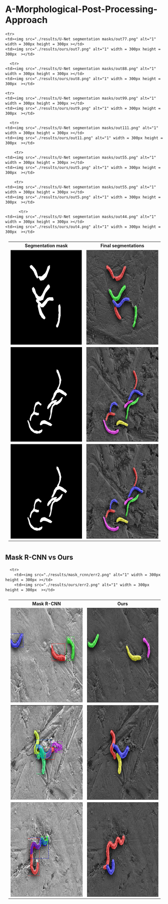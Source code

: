# A-Morphological-Post-Processing-Approach


<table align='center' style="padding:10px">
  <tr><th>Segmentation mask</th>  <th>Final segmentations</th></tr>
  
    <tr>
    <td><img src="./results/U-Net segmentation masks/out77.png" alt="1" width = 300px height = 300px ></td>
    <td><img src="./results/ours/out7.png" alt="1" width = 300px height = 300px  ></td>      
  </tr>
  
      <tr>
    <td><img src="./results/U-Net segmentation masks/out88.png" alt="1" width = 300px height = 300px ></td>
    <td><img src="./results/ours/out8.png" alt="1" width = 300px height = 300px  ></td>      
  </tr>

  <tr>
    <td><img src="./results/U-Net segmentation masks/out11.png" alt="1" width = 300px height = 300px ></td>
    <td><img src="./results/ours/out1.png" alt="1" width = 300px height = 300px  ></td>      
  </tr>

  <tr>
    <td><img src="./results/U-Net segmentation masks/out22.png" alt="1" width = 300px height = 300px ></td>
    <td><img src="./results/ours/out2.png" alt="1" width = 300px height = 300px  ></td>      
  </tr>
  
    <tr>
    <td><img src="./results/U-Net segmentation masks/out99.png" alt="1" width = 300px height = 300px ></td>
    <td><img src="./results/ours/out9.png" alt="1" width = 300px height = 300px  ></td>      
  </tr>
  
      <tr>
    <td><img src="./results/U-Net segmentation masks/out111.png" alt="1" width = 300px height = 300px ></td>
    <td><img src="./results/ours/out11.png" alt="1" width = 300px height = 300px  ></td>      
  </tr>
  
        <tr>
    <td><img src="./results/U-Net segmentation masks/out55.png" alt="1" width = 300px height = 300px ></td>
    <td><img src="./results/ours/out5.png" alt="1" width = 300px height = 300px  ></td>      
  </tr>

        <tr>
    <td><img src="./results/U-Net segmentation masks/out55.png" alt="1" width = 300px height = 300px ></td>
    <td><img src="./results/ours/out5.png" alt="1" width = 300px height = 300px  ></td>      
  </tr>
        <tr>
    <td><img src="./results/U-Net segmentation masks/out22.png" alt="1" width = 300px height = 300px ></td>
    <td><img src="./results/ours/out2.png" alt="1" width = 300px height = 300px  ></td>      
  </tr>
  
          <tr>
    <td><img src="./results/U-Net segmentation masks/out44.png" alt="1" width = 300px height = 300px ></td>
    <td><img src="./results/ours/out4.png" alt="1" width = 300px height = 300px  ></td>      
  </tr>
</table>


## Mask R-CNN vs Ours

<table align='center' style="padding:10px">
  <tr><th>Mask R-CNN</th>  <th>Ours</th></tr>

  <tr>
		<td><img src="./results/mask_rcnn/out10.png" alt="1" width = 300px height = 300px ></td>
		<td><img src="./results/ours/out10.png" alt="1" width = 300px height = 300px  ></td>      
  </tr>
  

      <tr>
		<td><img src="./results/mask_rcnn/err2.png" alt="1" width = 300px height = 300px ></td>
		<td><img src="./results/ours/err2.png" alt="1" width = 300px height = 300px  ></td>      
  </tr>
	
  <tr>
	<td><img src="./results/mask_rcnn/out6.png" alt="1" width = 300px height = 300px ></td>
	<td><img src="./results/ours/out6.png" alt="1" width = 300px height = 300px  ></td>      
  </tr>
	
 <tr>
	<td><img src="./results/mask_rcnn/out7.png" alt="1" width = 300px height = 300px ></td>
	<td><img src="./results/ours/out7.png" alt="1" width = 300px height = 300px  ></td>      
  </tr>
  
 </table>
